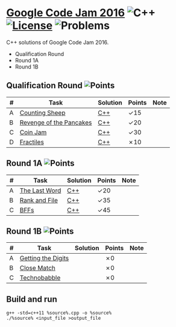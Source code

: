 # [Google Code Jam 2016](https://code.google.com/codejam/past-contests) ![C++](https://img.shields.io/badge/language-C++-orange.svg) [![License](https://img.shields.io/badge/license-MIT-blue.svg)](./LICENSE.md) ![Problems](https://img.shields.io/badge/progress-6%2F10-ff69b4.svg) 

C++ solutions of Google Code Jam 2016.

* Qualification Round
* Round 1A
* Round 1B

## Qualification Round ![Points](https://img.shields.io/badge/points-75%2F100-blue.svg)

| # | Task | Solution | Points | Note |
|---| ---- | ------ | -------- | ---- |
| A | [Counting Sheep](https://code.google.com/codejam/contest/6254486/dashboard#s=p0) | [C++](./Qualification%20Round/counting_sheep.cpp) | ✓15 | | 
| B | [Revenge of the Pancakes](https://code.google.com/codejam/contest/6254486/dashboard#s=p1) | [C++](./Qualification%20Round/revenge_of_the_pancakes.cpp) | ✓20 | | 
| C | [Coin Jam](https://code.google.com/codejam/contest/6254486/dashboard#s=p2) | [C++](./Qualification%20Round/coin_jam.cpp) | ✓30 | | 
| D | [Fractiles](https://code.google.com/codejam/contest/6254486/dashboard#s=p3) | [C++](./Qualification%20Round/fractiles.cpp) | ✗10 | | 

## Round 1A ![Points](https://img.shields.io/badge/points-100%2F100-blue.svg)

| # | Task | Solution | Points | Note |
|---| ---- | ------ | -------- | ---- |
| A | [The Last Word](https://code.google.com/codejam/contest/4304486/dashboard#s=p0) | [C++](./Round%201A/the_last_word.cpp) | ✓20 | | 
| B | [Rank and File](https://code.google.com/codejam/contest/4304486/dashboard#s=p1) | [C++](./Round%201A/rank_and_file.cpp) | ✓35 | | 
| C | [BFFs](https://code.google.com/codejam/contest/4304486/dashboard#s=p2) | [C++](./Round%201A/bffs.cpp) | ✓45 | | 

## Round 1B ![Points](https://img.shields.io/badge/points-0%2F100-blue.svg)

| # | Task | Solution | Points | Note |
|---| ---- | ------ | -------- | ---- |
| A | [Getting the Digits](https://code.google.com/codejam/contest/11254486/dashboard#s=p0) |   | ✗0 | | 
| B | [Close Match](https://code.google.com/codejam/contest/11254486/dashboard#s=p1) |   | ✗0 | | 
| C | [Technobabble](https://code.google.com/codejam/contest/11254486/dashboard#s=p2) |   | ✗0 | | 

## Build and run
```
g++ -std=c++11 %source%.cpp -o %source%
./%source% <input_file >output_file
```
